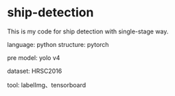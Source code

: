 # ship-detection
This is my code for ship detection with single-stage way.

language: python
structure: pytorch

pre model: yolo v4

dataset: HRSC2016

tool: labelImg、tensorboard


